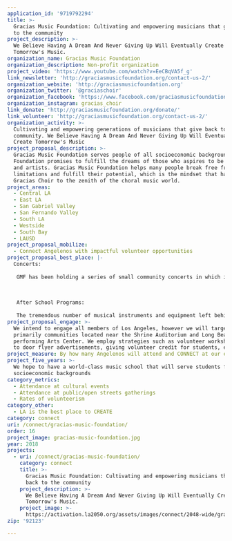 ```yaml
---
application_id: '9719792294'
title: >-
  Gracias Music Foundation: Cultivating and empowering musicians that give back
  to the community
project_description: >-
  We Believe Having A Dream And Never Giving Up Will Eventually Create
  Tomorrow's Music.
organization_name: Gracias Music Foundation
organization_description: Non-profit organization
project_video: 'https://www.youtube.com/watch?v=EeCBqVA5f_g'
link_newsletter: 'http://graciasmusicfoundation.org/contact-us-2/'
organization_website: 'http://graciasmusicfoundation.org'
organization_twitter: '@graciaschoir'
organization_facebook: 'https://www.facebook.com/graciasmusicfoundation/'
organization_instagram: gracias_choir
link_donate: 'http://graciasmusicfoundation.org/donate/'
link_volunteer: 'http://graciasmusicfoundation.org/contact-us-2/'
organization_activity: >-
  Cultivating and empowering generations of musicians that give back to the
  community. We Believe Having A Dream And Never Giving Up Will Eventually
  Create Tomorrow's Music
project_proposal_description: >-
  Gracias Music Foundation serves people of all socioeconomic backgrounds. The
  Foundation promises to fulfill the dreams of those who aspires to be musicians
  and artists. Gracias Music Foundation helps many people break free from their
  limitations and fulfill their potential, which is the mindset that has brought
  Gracias Choir to the zenith of the choral music world.
project_areas:
  - Central LA
  - East LA
  - San Gabriel Valley
  - San Fernando Valley
  - South LA
  - Westside
  - South Bay
  - LAUSD
project_proposal_mobilize:
  - Connect Angelenos with impactful volunteer opportunities
project_proposal_best_place: |-
  Concerts:
   
   GMF has been holding a series of small community concerts in which it brings the music to the people, such as in hospitals and senior living facilities. GMF believes that music can heal the soul and that no one should be excluded.
   
   
   
   After School Programs:
   
   The tremendous number of musical instruments and equipment left behind at many school without adequate funding or people to teach them, has created a void. GMF aims to fill the void by bringing these instruments back to life. In addition to their musical skills, GMF hopes to greater music appreciation, amplify it’s history, and bolster the heart behind the music.
project_proposal_engage: >-
  We intend to engage all members of Los Angeles, however we will target
  primarily communities located near the Shrine Auditorium and Long Beach
  performing Arts Center. We employ strategies such as volunteer workshops, door
  to door flyer advertisements, giving volunteer credit for students, etc.
project_measure: By how many Angelenos will attend and CONNECT at our events.
project_five_years: >-
  We hope to have a world-class music school that will serve students from ALL
  socioeconomic backgrounds
category_metrics:
  - Attendance at cultural events
  - Attendance at public/open streets gatherings
  - Rates of volunteerism
category_other:
  - LA is the best place to CREATE
category: connect
uri: /connect/gracias-music-foundation/
order: 16
project_image: gracias-music-foundation.jpg
year: 2018
projects:
  - uri: /connect/gracias-music-foundation/
    category: connect
    title: >-
      Gracias Music Foundation: Cultivating and empowering musicians that give
      back to the community
    project_description: >-
      We Believe Having A Dream And Never Giving Up Will Eventually Create
      Tomorrow's Music.
    project_image: >-
      https://activation.la2050.org/assets/images/connect/2048-wide/gracias-music-foundation.jpg
zip: '92123'

---
```

